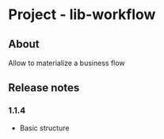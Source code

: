 # Project - lib-workflow

## About

Allow to materialize a business flow

## Release notes

### 1.1.4

* Basic structure
